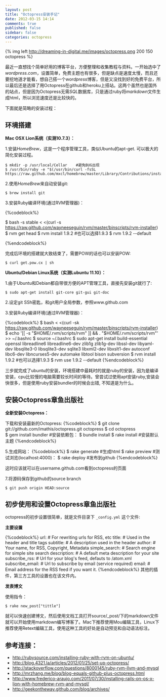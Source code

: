 ```yaml
---
layout: post
title: "Octopress安装手记"
date: 2012-03-15 14:14
comments: true
published: false
sidebar: false
categories: octopress
---
```





{% img left http://dreaming-in-digital.me/images/octopress.png 200 150 octopress  %}

最近一直想找个简单好用的博客平台，方便整理和收集教程与资料。一开始选中了*wordpress.com*，设置简单，免费主题也有很多，但是缺点是速度太慢，而且还要挖地道才能看，想自己搭一个*wordpress*博客，但是又没找到好的免费平台，所以最后还是选择了用Octopress在github和heroku上搭站。这两个虽然也是国外的站点，但是因为Octopress无需*SQL*数据库，只是通过ruby将*markdown*文件生成html，所以浏览速度还是比较快的。

下面就是简略的安装过程：


<!-- more -->


## 环境搭建

**Mac OSX Lion系统（实测10.7.3）：**

1.安装*HomeBrew*，这是一个程序管理工具，类似Ubuntu的apt-get. 可以极大的简化安装过程。
	
	$ mkdir -p /usr/local/Cellar	#避免BUG出现
	$ /usr/bin/ruby -e "$(/usr/bin/curl -fsSL https://raw.github.com/mxcl/homebrew/master/Library/Contributions/install_homebrew.rb)"	

2.使用*HomeBrew*来自动安装git:

	$ brew install git


3.安装Ruby编译环境(通过RVM管理器)：

{%codeblock%}

$ bash -s stable < <(curl -s https://raw.github.com/wayneeseguin/rvm/master/binscripts/rvm-installer)
$ rvm get head
$ rvm install 1.9.2 	#也可以选择1.9.3
$ rvm 1.9.2 --default

{%endcodeblock%}

完成后环境的搭建就大致结束了，需要POW的话也可以安装POW:

	$ curl get.pow.cx | sh


**Ubuntu/Debian Linux系统（实测Lubuntu 11.10）：**

1.由于Ubuntu和Debian都自带很方便的APT管理工具，直接先安装git就行了:
		
	$ sudo apt-get install git-core git-gui git-doc
		
2.设定git SSh密匙，和git用户全局参数，参照www.github.com

3.安装Ruby编译环境(通过RVM管理器)：

{%codeblock%}
$ bash < <(curl -sk https://raw.github.com/wayneeseguin/rvm/master/binscripts/rvm-installer)
$ echo '[[ -s "$HOME/.rvm/scripts/rvm" ]] && . "$HOME/.rvm/scripts/rvm"' >> ~/.bashrc
$ source ~/.bashrc
$ sudo apt-get install build-essential openssl libreadline6 libreadline6-dev zlib1g zlib1g-dev libssl-dev libyaml-dev libsqlite3-0 libsqlite3-dev sqlite3 libxml2-dev libxslt1-dev autoconf libc6-dev libncurses5-dev automake libtool bison subversion
$ rvm install 1.9.2			#也可以选择1.9.3
$ rvm use 1.9.2 --default
{%endcodeblock%}

三步就完成了ubuntu的安装，环境搭建中最耗时的就是ruby的安装，因为是编译安装，cpu比较慢的电脑需要较长时间的等待。曾尝试过使用apt安装ruby,安装会快很多，但是使用ruby安装bundler的时候会出错, 不知道是为什么。



## 安装Octopress章鱼出版社

**全新安装Octopress：**

下载和安装最新的Octopress:
{%codeblock%}
$ git clone git://github.com/imathis/octopress.git octopress
$ cd octopress		
$ gem install bundler #安装依赖包：
$ bundle install
$ rake install	#安装默认主题	
{%endcodeblock%}

5.生成网站：
{%codeblock%}
$ rake generate #生成html
$ rake preview	#测试浏览(localhost:4000)：
$ rake deploy #发布到github
{%endcodeblock%}
	
这时应该就可以在username.github.com看到octopress的页面
	
	
7.将源码保存到github的source branch

	$ git push origin HEAD:source
			 

	 
## 初步使用和设置Octopress章鱼出版社

octopress的初步设置很简单，就是文件目录下 `_config.yml` 这个文件:

**主要设置**

{%codeblock%}
url:                # For rewriting urls for RSS, etc
title:              # Used in the header and title tags
subtitle:           # A description used in the header
author:             # Your name, for RSS, Copyright, Metadata
simple_search:      # Search engine for simple site search
description:        # A default meta description for your site
subscribe_rss:      # Url for your blog's feed, defauts to /atom.xml
subscribe_email:    # Url to subscribe by email (service required)
email:              # Email address for the RSS feed if you want it.
{%endcodeblock%}
其他的插件，第三方工具的设置也在该文件内。

**发表博文**

使用指令：

	$ rake new_post["tittle"]
		
就可以快速创建博文，然后使用文档工具打开source/_post/下的markdown文件就可以开始使用markdown编写博客了。Mac下推荐使用Mou编辑工具，Linux下推荐使用Retext编辑工具，使用这种工具的好处是自动预览和自动语法标注。





## 参考连接：

* <http://rubysource.com/installing-ruby-with-rvm-on-ubuntu/>
* <http://blog.4321.la/articles/2012/01/25/set-up-octopress/>
* <http://stackoverflow.com/questions/8000145/ruby-rvm-llvm-and-mysql>
* <http://mrzhang.me/blog/blog-equals-github-plus-octopress.html>
* <http://www.frederico-araujo.com/2011/07/30/installing-rails-on-os-x-lion-with-homebrew-rvm-and-mysql/>
* <http://geekontheway.github.com/blog/archives/>



